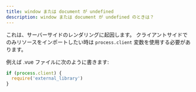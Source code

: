 ```yaml
---
title: window または document が undefined
description: window または document が undefined のときは？
---
```


これは、サーバーサイドのレンダリングに起因します。 クライアントサイドでのみリソースをインポートしたい時は `process.client` 変数を使用する必要があります。

例えば .vue ファイルに次のように書きます:

```js
if (process.client) {
  require('external_library')
}
```
